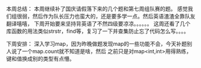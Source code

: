 本周总结：
	本周继续补了国庆请假落下来的几个题和第七周组队赛的题。
	感觉我们组很弱，然后作为队长压力也蛮大的，还是要多学一点。然后英语渣渣全靠队友翻译嘻嘻，
下周开始要来坚持背英语了不然四级要凉凉。。。。。。
	这周还看了几个库函数的用法类似strstr，find等，复习了一下并查集防止忘了代码怎么写。。。。


下周安排：
	深入学习map，因为昨晚做题发现map的一些功能不会，今天补题别人说了一个map.count就不知道是啥，然后
之前只是对map<int,int>用得熟练，键和值换成别的类型有点懵。
